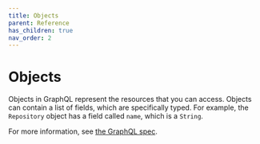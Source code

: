 ```yaml
---
title: Objects
parent: Reference
has_children: true
nav_order: 2
---
```


# Objects

Objects in GraphQL represent the resources that you can access. Objects can contain a list of fields, which are specifically typed. For example, the `Repository` object has a field called `name`, which is a `String`.

For more information, see [the GraphQL spec](https://facebook.github.io/graphql/#sec-Objects).

